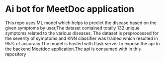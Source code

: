 # Ai bot for MeetDoc application
This repo uses ML  model which helps to predict the disease based on the given symptoms by user,The dataset contained totally 132 unique symptoms related to the various diseases.
The dataset is preprocessed for the severity of symptoms and KNN classifier was trained which resulted in 95% of accuracy.The model is hosted with flask server to expose the api to the backend Meetdoc application.The api is consumed with in this repository
